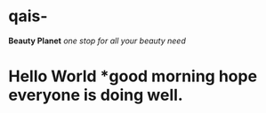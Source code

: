 # qais-
**Beauty Planet** *one stop for all your beauty need* 
# Hello World *good morning hope everyone is doing well.

